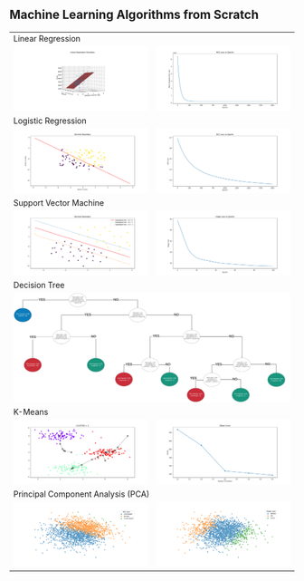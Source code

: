 ## Machine Learning Algorithms from Scratch

<table>
  <tr>
    <td colspan="2">Linear Regression</td>
  </tr>
  <tr>
    <td>
    	<img alt="RegressionHyperPlane" src = "./Linear%20Regression/RegressionHyperPlane.png">
	</td>
    <td>
    	<img alt="MSE Loss Curve" src = "./Linear%20Regression/MSELossCurve.png">
	</td>
  </tr>

  <tr>
    <td colspan="2">Logistic Regression</td>
  </tr>
  <tr>
    <td>
    	<img alt="Decision Boundary" src = "./Logistic%20Regression/DecisionBoundary.png">
	</td>
    <td>
    	<img alt="BCE Loss Curve" src = "./Logistic%20Regression/BCELossCurve.png">
	</td>
  </tr>

  <tr>
    <td colspan="2">Support Vector Machine</td>
  </tr>
  <tr>
    <td>
      <img alt="Decision Boundary" src = "./SVM/DecisionBoundary.png">
  </td>
    <td>
      <img alt="BCE Loss Curve" src = "./SVM/HingeLossCurve.png">
  </td>
  </tr>

  <tr>
    <td colspan="2">Decision Tree</td>
  </tr>
  <tr>
    <td colspan="2">
      <img alt="Decision Tree Model" src = "./Decision%20Tree/model.svg">
    </td>
  </tr>

  <tr>
    <td colspan="2">K-Means</td>
  </tr>
  <tr>
    <td>
      <img alt="KMeans Clustering" src = "./KMeans/KMeansClustering.png">
  </td>
    <td>
      <img alt="Elbow Curve" src = "./KMeans/ElbowCurve.png">
  </td>
  </tr>

  <tr>
    <td colspan="2">Principal Component Analysis (PCA)</td>
  </tr>
  <tr>
    <td>
      <img alt="ANSUR BMI PCA" src = "./PCA/ansur_bmi.png">
  </td>
    <td>
      <img alt="ANSUR Height PCA" src = "./PCA/ansur_height.png">
  </td>
  </tr>

</table>